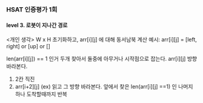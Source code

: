 ### HSAT 인증평가 1회
#### level 3. 로봇이 지나간 경로

<개인 생각>
W x H 초기화하고, arr[i][j] 에 대해 동서남북 계산
예시: arr[i][j] = [left, right] or [up] or []

len(arr[i][j]) == 1 인거 두개 찾아서 둘중에 아무거나 시작점으로 잡는다.
arr[i][j] 방향 바라본다.
1. 2칸 직진
2. arr[i+2][j] (ex) 읽고 그 방향 바라본다.
앞에서 찾은 len(arr[i][j] ==1) 인 나머지 하나 도착할때까지 반복
